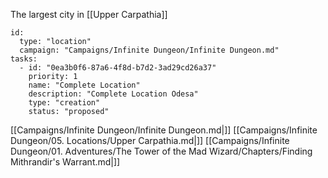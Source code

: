 

The largest city in [[Upper Carpathia]]

```RpgManager4
id: 
  type: "location"
  campaign: "Campaigns/Infinite Dungeon/Infinite Dungeon.md"
tasks: 
  - id: "0ea3b0f6-87a6-4f8d-b7d2-3ad29cd26a37"
    priority: 1
    name: "Complete Location"
    description: "Complete Location Odesa"
    type: "creation"
    status: "proposed"
```
[[Campaigns/Infinite Dungeon/Infinite Dungeon.md|]]
[[Campaigns/Infinite Dungeon/05. Locations/Upper Carpathia.md|]]
[[Campaigns/Infinite Dungeon/01. Adventures/The Tower of the Mad Wizard/Chapters/Finding Mithrandir's Warrant.md|]]